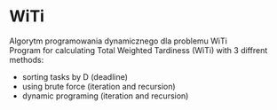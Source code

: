 # WiTi
Algorytm programowania dynamicznego dla problemu WiTi   
Program for calculating Total Weighted Tardiness (WiTi) with 3 diffrent methods:
- sorting tasks by D (deadline)
- using brute force (iteration and recursion)
- dynamic programing (iteration and recursion)
